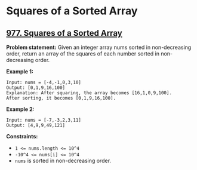 # Squares of a Sorted Array

## [977. Squares of a Sorted Array](https://leetcode.com/problems/squares-of-a-sorted-array/)

**Problem statement:**
Given an integer array nums sorted in non-decreasing order, return an array of the squares of each number sorted in non-decreasing order.

**Example 1:**

```
Input: nums = [-4,-1,0,3,10]
Output: [0,1,9,16,100]
Explanation: After squaring, the array becomes [16,1,0,9,100].
After sorting, it becomes [0,1,9,16,100].
```

**Example 2:**

```
Input: nums = [-7,-3,2,3,11]
Output: [4,9,9,49,121]
```

**Constraints:**

* `1 <= nums.length <= 10^4`
* `-10^4 <= nums[i] <= 10^4`
* `nums` is sorted in non-decreasing order.

